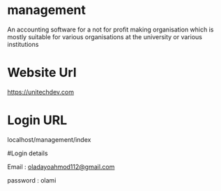 # management
An accounting software for a not for profit making organisation which is mostly suitable for various organisations at the university or various institutions

# Website Url

https://unitechdev.com

# Login URL

localhost/management/index

#Login details

Email : oladayoahmod112@gmail.com

password : olami
